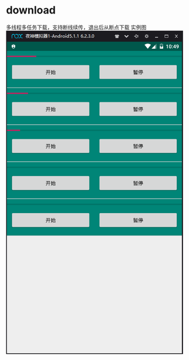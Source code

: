# download
多线程多任务下载，支持断线续传，退出后从断点下载
实例图
![图片说明1](https://github.com/xfhomedream/download/blob/master/img/img.png)
